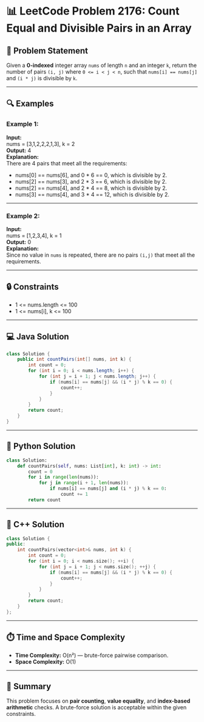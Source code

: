 
# 📊 LeetCode Problem 2176: Count Equal and Divisible Pairs in an Array

## 📘 Problem Statement

Given a **0-indexed** integer array `nums` of length `n` and an integer `k`, return the number of pairs `(i, j)` where `0 <= i < j < n`, such that `nums[i] == nums[j]` and `(i * j)` is divisible by `k`.

---

## 🔍 Examples

### Example 1:

**Input:**  
nums = [3,1,2,2,2,1,3], k = 2  
**Output:** 4  
**Explanation:**  
There are 4 pairs that meet all the requirements:
- nums[0] == nums[6], and 0 * 6 == 0, which is divisible by 2.
- nums[2] == nums[3], and 2 * 3 == 6, which is divisible by 2.
- nums[2] == nums[4], and 2 * 4 == 8, which is divisible by 2.
- nums[3] == nums[4], and 3 * 4 == 12, which is divisible by 2.

---

### Example 2:

**Input:**  
nums = [1,2,3,4], k = 1  
**Output:** 0  
**Explanation:**  
Since no value in `nums` is repeated, there are no pairs `(i,j)` that meet all the requirements.

---

## 🔒 Constraints

- 1 <= nums.length <= 100  
- 1 <= nums[i], k <= 100

---

## 💻 Java Solution

```java
class Solution {
    public int countPairs(int[] nums, int k) {
        int count = 0;
        for (int i = 0; i < nums.length; i++) {
            for (int j = i + 1; j < nums.length; j++) {
                if (nums[i] == nums[j] && (i * j) % k == 0) {
                    count++;
                }
            }
        }
        return count;
    }
}
```

---

## 🐍 Python Solution

```python
class Solution:
    def countPairs(self, nums: List[int], k: int) -> int:
        count = 0
        for i in range(len(nums)):
            for j in range(i + 1, len(nums)):
                if nums[i] == nums[j] and (i * j) % k == 0:
                    count += 1
        return count
```

---

## 💠 C++ Solution

```cpp
class Solution {
public:
    int countPairs(vector<int>& nums, int k) {
        int count = 0;
        for (int i = 0; i < nums.size(); ++i) {
            for (int j = i + 1; j < nums.size(); ++j) {
                if (nums[i] == nums[j] && (i * j) % k == 0) {
                    count++;
                }
            }
        }
        return count;
    }
};
```

---

## ⏱️ Time and Space Complexity

- **Time Complexity:** O(n²) — brute-force pairwise comparison.
- **Space Complexity:** O(1)

---

## 🌟 Summary

This problem focuses on **pair counting**, **value equality**, and **index-based arithmetic** checks. A brute-force solution is acceptable within the given constraints.
